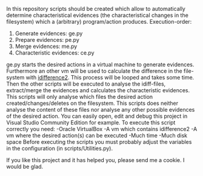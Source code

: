 In this repository scripts should be created which allow to automatically determine characteristical evidences (the characteristical changes in the filesystem) which a (arbitrary) program/action produces.
Execution-order:
1. Generate evidences: ge.py
2. Prepare evidences: pe.py
3. Merge evidences: me.py
4. Characteristic evidences: ce.py

ge.py starts the desired actions in a virtual machine to generate evidences. Furthermore an other vm will be used to calculate the difference in the file-system with [idifference2](https://github.com/simsong/dfxml/blob/master/python/idifference2.py). This process will be looped and takes some time.
Then the other scripts will be executed to analyse the idiff-files, extract/merge the evidences and calculates the characteristic evidences.
This scripts will only analyse which files the desired action created/changes/deletes on the filesystem. This scripts does neither analyse the content of these files nor analyse any other possible evidences of the desired action.
You can easily open, edit and debug this project in Visual Studio Community Edition for example.
To execute this script correctly you need:
-Oracle VirtualBox
-A vm which contains idifference2
-A vm where the desired action(s) can be executed
-Much time
-Much disk space
Before executing the scripts you must probably adjust the variables in the configuration (in scripts/Utilities.py).

If you like this project and it has helped you, please send me a cookie. I would be glad.
